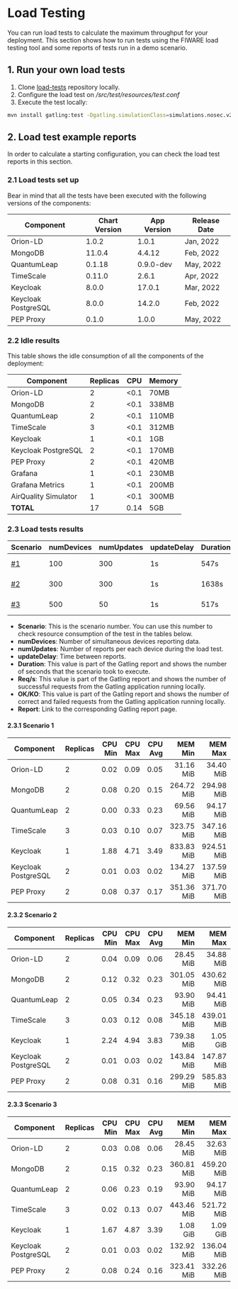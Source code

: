# Load Testing

You can run load tests to calculate the maximum throughput for your deployment. This section shows how to run tests using the FIWARE load testing tool and some reports of tests run in a demo scenario.

## 1. Run your own load tests

1. Clone [load-tests](https://github.com/FIWARE/load-tests) repository locally.
2. Configure the load test on */src/test/resources/test.conf*
3. Execute the test locally:

```bash
mvn install gatling:test -Dgatling.simulationClass=simulations.nosec.v2.EntityUpdateWithSingleSubscriptionSimulation
```
## 2. Load test example reports

In order to calculate a starting configuration, you can check the load test reports in this section.

### 2.1 Load tests set up

Bear in mind that all the tests have been executed with the following versions of the components:

| Component           | Chart Version | App Version | Release Date |
|---------------------|---------------|-------------|--------------|
| Orion-LD            | 1.0.2 | 1.0.1 | Jan, 2022 |
| MongoDB             | 11.0.4 | 4.4.12 | Feb, 2022 |
| QuantumLeap         | 0.1.18 | 0.9.0-dev | May, 2022 |
| TimeScale           | 0.11.0 | 2.6.1 | Apr, 2022 | 
| Keycloak            | 8.0.0 | 17.0.1 | Mar, 2022 |
| Keycloak PostgreSQL | 8.0.0 | 14.2.0 | Feb, 2022 |
| PEP Proxy           | 0.1.0 | 1.0.0 | May, 2022 |

### 2.2 Idle results

This table shows the idle consumption of all the components of the deployment:

<!---TO DO: Check that MongoDB arbiter does not count in the replica count) -->

<!--- CPU consumption obtained executing the following query: `sum(node_namespace_pod_container:container_cpu_usage_seconds_total:sum_irate{namespace="feature-lt"}) by (container)` 

[comment]: <> (MEM consumption obtained executing the following query: `sum(container_memory_working_set_bytes{namespace="feature-lt",container!="", image!=""}) by (container)`) 
-->

| Component            | Replicas | CPU  | Memory |
|----------------------|----------|------|------------|
| Orion-LD             | 2        | <0.1 | 70MB  |
| MongoDB              | 2        | <0.1 | 338MB |
| QuantumLeap          | 2        | <0.1 | 110MB |
| TimeScale            | 3        | <0.1 | 312MB |
| Keycloak             | 1        | <0.1 | 1GB |
| Keycloak PostgreSQL  | 2        | <0.1 | 170MB |
| PEP Proxy            | 2        | <0.1 | 420MB |
| Grafana              | 1        | <0.1 | 230MB |
| Grafana Metrics      | 1        | <0.1 | 200MB |
| AirQuality Simulator | 1        | <0.1 | 300MB |
| **TOTAL**            | 17       | 0.14 | 5GB |

<!---
### 2.3 Load tests results without limits and requests

| Component            | Replicas | CPU[Req,Lim] | Memory[Req,Lim] |
|----------------------|---|---|---|
| Orion-LD             |  |  |  |
| MongoDB              |  |  |  |
| QuantumLeap          |  |  |  |
| TimeScale            |  |  |  |
| Keycloak             |  |  |  |
| Keycloak PostgreSQL  |  |  |  |
| PEP Proxy            |  |  |  |
--->

### 2.3 Load tests results

| Scenario | numDevices | numUpdates | updateDelay | Duration | Req/s | OK/KO | Report |
|-----------|-----------|-------------|--------------|----------|-------|----------|----------|
| [#1](#231-scenario-1)        |100        | 300         | 1s           | 547s     | 55.109| 30200 / 0 | [Link](https://fiware-ops.github.io/marinera/documentation/load-test-reports/scenario1/report.html) <!--- entityupdatewithsinglesubscriptionsimulation-20220527092140490-->
| [#2](#232-scenario-2)        | 300       | 300         | 1s           |  1638s   | 55.104| 90315 / 285 | [Link](https://fiware-ops.github.io/marinera/documentation/load-test-reports/scenario2/report.html) <!--- entityupdatewithsinglesubscriptionsimulation-20220527094623925 -->
| [#3](#233-scenario-3)        | 500       | 50         | 1s           |  517s | 49.591  | 25688 / 312 | [Link](https://fiware-ops.github.io/marinera/documentation/load-test-reports/scenario3/report.html) <!--- entityupdatewithsinglesubscriptionsimulation-20220527102857129 -->

* **Scenario**: This is the scenario number. You can use this number to check resource consumption of the test in the tables below.
* **numDevices**: Number of simultaneous devices reporting data.
* **numUpdates**: Number of reports per each device during the load test.
* **updateDelay**: Time between reports.
* **Duration**: This value is part of the Gatling report and shows the number of seconds that the scenario took to execute.  
* **Req/s**: This value is part of the Gatling report and shows the number of successful requests from the Gatling application running locally.
* **OK/KO**: This value is part of the Gatling report and shows the number of correct and failed requests from the Gatling application running locally.
* **Report**: Link to the corresponding Gatling report page.

#### 2.3.1 Scenario 1

| Component            | Replicas | CPU Min | CPU Max | CPU Avg | MEM Min | MEM Max | MEM Avg | 
|----------------------|---|------:|------:|------:|------------:|------------:|------------:|
| Orion-LD             | 2 | 0.02 | 0.09 | 0.05 | 31.16 MiB  | 34.40 MiB  | 32.46 MiB  |
| MongoDB              | 2 | 0.08 | 0.20 | 0.15 | 264.72 MiB | 294.98 MiB | 283.47 MiB |
| QuantumLeap          | 2 | 0.00 | 0.33 | 0.23 | 69.56 MiB  | 94.17 MiB  | 87.32 MiB  |
| TimeScale            | 3 | 0.03 | 0.10 | 0.07 | 323.75 MiB | 347.16 MiB | 336.56 MiB |
| Keycloak             | 1 | 1.88 | 4.71 | 3.49 | 833.83 MiB | 924.51 MiB | 891.65 MiB |
| Keycloak PostgreSQL  | 2 | 0.01 | 0.03 | 0.02 | 134.27 MiB | 137.59 MiB | 135.41 MiB |
| PEP Proxy            | 2 | 0.08 | 0.37 | 0.17 | 351.36 MiB | 371.70 MiB | 362.94 MiB |

#### 2.3.2 Scenario 2

| Component            | Replicas | CPU Min | CPU Max | CPU Avg | MEM Min | MEM Max | MEM Avg |
|----------------------|---|------:|------:|------:|------------:|------------:|------------:|
| Orion-LD             | 2 | 0.04 | 0.09 | 0.06 | 28.45 MiB | 34.88 MiB  | 31.84 MiB  | 
| MongoDB              | 2 | 0.12 | 0.32 | 0.23 | 301.05 MiB| 430.62 MiB | 362.06 MiB | 
| QuantumLeap          | 2 | 0.05 | 0.34 | 0.23 | 93.90 MiB | 94.41 MiB  | 94.07 MiB  | 
| TimeScale            | 3 | 0.03 | 0.12 | 0.08 | 345.18 MiB| 439.01 MiB | 390.26 MiB | 
| Keycloak             | 1 | 2.24 | 4.94 | 3.83 | 739.38 MiB| 1.05 GiB   | 961.84 MiB | 
| Keycloak PostgreSQL  | 2 | 0.01 | 0.03 | 0.02 | 143.84 MiB| 147.87 MiB | 145.74 MiB | 
| PEP Proxy            | 2 | 0.08 | 0.31 | 0.16 | 299.29 MiB| 585.83 MiB | 343.41 MiB | 

#### 2.3.3 Scenario 3

| Component            | Replicas | CPU Min | CPU Max | CPU Avg | MEM Min | MEM Max | MEM Avg |
|----------------------|---|------:|------:|------:|------------:|------------:|------------:|
| Orion-LD             | 2 | 0.03 | 0.08 | 0.06 | 28.45 MiB  | 32.63 MiB  | 29.91 MiB  |
| MongoDB              | 2 | 0.15 | 0.32 | 0.23 | 360.81 MiB | 459.20 MiB | 400.15 MiB |
| QuantumLeap          | 2 | 0.06 | 0.23 | 0.19 | 93.90 MiB  | 94.17 MiB  | 94.00 MiB  |
| TimeScale            | 3 | 0.02 | 0.13 | 0.07 | 443.46 MiB | 521.72 MiB | 458.30 MiB |
| Keycloak             | 1 | 1.67 | 4.87 | 3.39 | 1.08 GiB   | 1.09 GiB   | 1.09 GiB   |
| Keycloak PostgreSQL  | 2 | 0.01 | 0.03 | 0.02 | 132.92 MiB | 136.04 MiB | 134.06 MiB |
| PEP Proxy            | 2 | 0.08 | 0.24 | 0.16 | 323.41 MiB | 332.26 MiB | 328.28 MiB |
